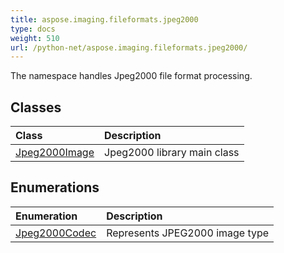 ```yaml
---
title: aspose.imaging.fileformats.jpeg2000
type: docs
weight: 510
url: /python-net/aspose.imaging.fileformats.jpeg2000/
---
```



The namespace handles Jpeg2000 file format processing.

## **Classes**
|**Class**|**Description**|
| :- | :- |
|[Jpeg2000Image](/imaging/python-net/aspose.imaging.fileformats.jpeg2000/jpeg2000image/)|Jpeg2000 library main class|
## **Enumerations**
|**Enumeration**|**Description**|
| :- | :- |
|[Jpeg2000Codec](/imaging/python-net/aspose.imaging.fileformats.jpeg2000/jpeg2000codec/)|Represents JPEG2000 image type|
